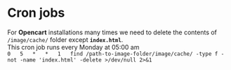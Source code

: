 # Cron jobs

For **Opencart** installations many times we need to delete the contents of `/image/cache/` folder except **`index.html`**.  
This cron job runs every Monday at 05:00 am  
`0   5   *   *   1   find /path-to-image-folder/image/cache/ -type f -not -name 'index.html' -delete >/dev/null 2>&1`
